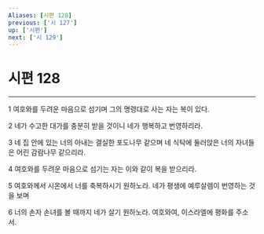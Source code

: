 ```yaml
---
Aliases: [시편 128]
previous: ['시 127']
up: ['시편']
next: ['시 129']
---
```

# 시편 128

***


1 여호와를 두려운 마음으로 섬기며 그의 명령대로 사는 자는 복이 있다. 

2 네가 수고한 대가를 충분히 받을 것이니 네가 행복하고 번영하리라. 

3 네 집 안에 있는 너의 아내는 결실한 포도나무 같으며 네 식탁에 둘러앉은 너의 자녀들은 어린 감람나무 같으리라. 

4 여호와를 두려운 마음으로 섬기는 자는 이와 같이 복을 받으리라. 

5 여호와께서 시온에서 너를 축복하시기 원하노라. 네가 평생에 예루살렘이 번영하는 것을 보며 

6 너의 손자 손녀를 볼 때까지 네가 살기 원하노라. 여호와여, 이스라엘에 평화를 주소서.
